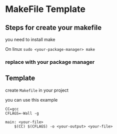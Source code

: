 # MakeFile Template

## Steps for create your makefile

you need to install make

On linux `sudo <your-package-manager> make`

### replace <your-package-manager> with your package manager

## Template
create `Makefile` in your project

you can use this example

```
CC=gcc
CFLAGS=-Wall -g

main: <your-file>
	$(CC) $(CFLAGS) -o <your-output> <your-file>
```
